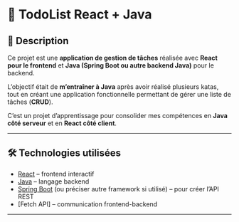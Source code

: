 # 📌 TodoList React + Java

## 🚀 Description
Ce projet est une **application de gestion de tâches** réalisée avec **React pour le frontend** et **Java (Spring Boot ou autre backend Java)** pour le backend.  

L’objectif était de **m’entraîner à Java** après avoir réalisé plusieurs katas, tout en créant une application fonctionnelle permettant de gérer une liste de tâches (**CRUD**).  

C’est un projet d’apprentissage pour consolider mes compétences en **Java côté serveur** et en **React côté client**.

---

## 🛠️ Technologies utilisées
- [React](https://reactjs.org/) – frontend interactif
- [Java](https://www.java.com/) – langage backend
- [Spring Boot](https://spring.io/projects/spring-boot) (ou préciser autre framework si utilisé) – pour créer l’API REST
- [Fetch API] – communication frontend-backend

---
